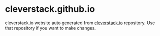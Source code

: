 cleverstack.github.io
=====================

cleverstack.io website auto generated from [cleverstack.io](https://github.com/CleverStack/cleverstack) repository. Use that repository if you want to make changes.